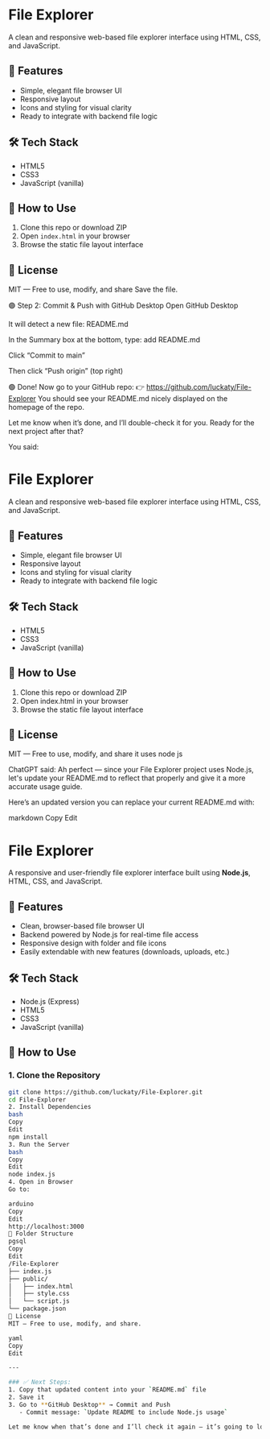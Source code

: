 # File Explorer

A clean and responsive web-based file explorer interface using HTML, CSS, and JavaScript.

## 🔧 Features
- Simple, elegant file browser UI
- Responsive layout
- Icons and styling for visual clarity
- Ready to integrate with backend file logic

## 🛠️ Tech Stack
- HTML5
- CSS3
- JavaScript (vanilla)

## 🚀 How to Use
1. Clone this repo or download ZIP
2. Open `index.html` in your browser
3. Browse the static file layout interface

## 📜 License
MIT — Free to use, modify, and share
Save the file.

🟣 Step 2: Commit & Push with GitHub Desktop
Open GitHub Desktop

It will detect a new file: README.md

In the Summary box at the bottom, type:
add README.md

Click “Commit to main”

Then click “Push origin” (top right)

🟢 Done!
Now go to your GitHub repo:
👉 https://github.com/luckaty/File-Explorer
You should see your README.md nicely displayed on the homepage of the repo.

Let me know when it’s done, and I’ll double-check it for you. Ready for the next project after that?







You said:
# File Explorer

A clean and responsive web-based file explorer interface using HTML, CSS, and JavaScript.

## 🔧 Features
- Simple, elegant file browser UI
- Responsive layout
- Icons and styling for visual clarity
- Ready to integrate with backend file logic

## 🛠️ Tech Stack
- HTML5
- CSS3
- JavaScript (vanilla)

## 🚀 How to Use
1. Clone this repo or download ZIP
2. Open index.html in your browser
3. Browse the static file layout interface

## 📜 License
MIT — Free to use, modify, and share it uses node js 


ChatGPT said:
Ah perfect — since your File Explorer project uses Node.js, let's update your README.md to reflect that properly and give it a more accurate usage guide.

Here’s an updated version you can replace your current README.md with:

markdown
Copy
Edit
# File Explorer

A responsive and user-friendly file explorer interface built using **Node.js**, HTML, CSS, and JavaScript.

## 🔧 Features
- Clean, browser-based file browser UI
- Backend powered by Node.js for real-time file access
- Responsive design with folder and file icons
- Easily extendable with new features (downloads, uploads, etc.)

## 🛠️ Tech Stack
- Node.js (Express)
- HTML5
- CSS3
- JavaScript (vanilla)

## 🚀 How to Use

### 1. Clone the Repository
```bash
git clone https://github.com/luckaty/File-Explorer.git
cd File-Explorer
2. Install Dependencies
bash
Copy
Edit
npm install
3. Run the Server
bash
Copy
Edit
node index.js
4. Open in Browser
Go to:

arduino
Copy
Edit
http://localhost:3000
📁 Folder Structure
pgsql
Copy
Edit
/File-Explorer
├── index.js
├── public/
│   ├── index.html
│   ├── style.css
│   └── script.js
└── package.json
📜 License
MIT — Free to use, modify, and share.

yaml
Copy
Edit

---

### ✅ Next Steps:
1. Copy that updated content into your `README.md` file  
2. Save it  
3. Go to **GitHub Desktop** → Commit and Push  
   - Commit message: `Update README to include Node.js usage`

Let me know when that’s done and I’ll check it again — it’s going to look **pro**. Ready for your Python security projects next?






